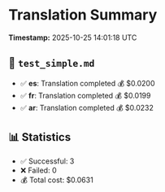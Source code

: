# Translation Summary

**Timestamp:** 2025-10-25 14:01:18 UTC


## 📄 `test_simple.md`

- ✅ **es**: Translation completed
    💰 $0.0200
- ✅ **fr**: Translation completed
    💰 $0.0199
- ✅ **ar**: Translation completed
    💰 $0.0232

## 📊 Statistics

- ✅ Successful: 3
- ❌ Failed: 0
- 💰 Total cost: $0.0631
